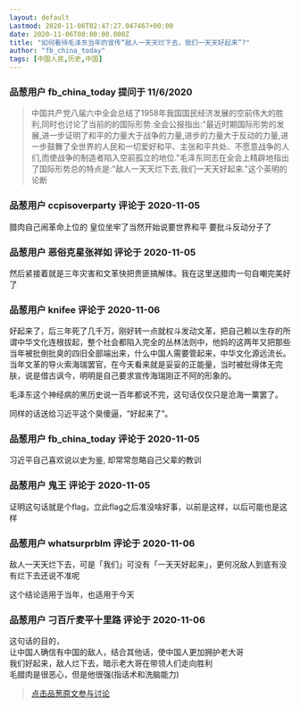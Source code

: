 ```yaml
---
layout: default
Lastmod: 2020-11-06T02:47:27.047467+00:00
date: 2020-11-06T00:00:00.000Z
title: "如何看待毛泽东当年的宣传“敌人一天天烂下去，我们一天天好起来”?"
author: "fb_china_today"
tags: [中国人民,历史,中国]
---
```



### 品葱用户 **fb_china_today** 提问于 11/6/2020
    
> 中国共产党八届六中全会总结了1958年我国国民经济发展的空前伟大的胜利,同时也讨论了当前的的国际形势.全会公报指出:"最近时期国际形势的发展,进一步证明了和平的力量大于战争的力量,进步的力量大于反动的力量,进一步鼓舞了全世界的人民和一切爱好和平、主张和平共处、不愿意战争的人们,而使战争的制造者陷入空前孤立的地位."毛泽东同志在全会上精辟地指出了国际形势总的特点是:"敌人一天天烂下去,我们一天天好起来."这个英明的论断
    
                

### 品葱用户 **ccpisoverparty** 评论于 2020-11-05
        
腊肉自己闹革命上位的 皇位坐牢了当然开始说要世界和平 要批斗反动分子了
        
                

### 品葱用户 **恶俗克星张祥如** 评论于 2020-11-05
        
然后紧接着就是三年灾害和文革快把贵匪搞解体。我在这里送腊肉一句自嘲完美好了
        
                

### 品葱用户 **knifee** 评论于 2020-11-06
        
好起来了，后三年死了几千万，刚好转一点就权斗发动文革，把自己赖以生存的所谓中华文化连根拔起，整个社会都陷入完全的丛林法则中，他妈的这两年又把那些当年被批倒批臭的四旧全部端出来，什么中国人需要管起来，中华文化源远流长。当年文革的导火索海瑞罢官，在今天看来就是妥妥的正能量，当时被批得体无完肤，说是借古讽今，明明是自己要求宣传海瑞刚正不阿的形象的。  
  
毛泽东这个神经病的黑历史说一百年都说不完，这句话仅仅只是沧海一粟罢了。  
  
同样的话送给习近平这个臭傻逼，“好起来了”。
        
                

### 品葱用户 **fb_china_today** 评论于 2020-11-05
        
习近平自己喜欢说以史为鉴, 却常常忽略自己父辈的教训
        
                

### 品葱用户 **鬼王** 评论于 2020-11-05
        
证明这句话就是个flag，立此flag之后准没啥好事，以前是这样，以后可能也是这样
        
                

### 品葱用户 **whatsurprblm** 评论于 2020-11-06
        
敌人一天天烂下去，可是「我们」可没有「一天天好起来」，更何况敌人到底有没有烂下去还说不准呢  
  
这个结论适用于当年，也适用于今天
        
                

### 品葱用户 **刁百斤麦平十里路** 评论于 2020-11-06
        
这句话的目的，  
让中国人确信有中国的敌人，结合其他话，使中国人更加拥护老大哥  
我们好起来，敌人烂下去，暗示老大哥在带领人们走向胜利  
毛腊肉是很恶心，但是他很强(指话术和洗脑能力)
        
                





> [点击品葱原文参与讨论](https://pincong.rocks/question/33119)

